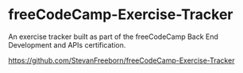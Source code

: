 # freeCodeCamp-Exercise-Tracker

An exercise tracker built as part of the freeCodeCamp Back End Development and APIs certification.

https://github.com/StevanFreeborn/freeCodeCamp-Exercise-Tracker
